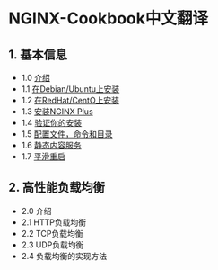 # NGINX-Cookbook中文翻译
## 1. 基本信息
  - 1.0 [介绍](/articles/basics.md)
  - 1.1 [在Debian/Ubuntu上安装](/articles/basics.md#11-在debianubuntu上安装)
  - 1.2 [在RedHat/CentO上安装](/articles/basics.md#12-在redhatcentos上安装)
  - 1.3 [安装NGINX Plus](/articles/basics.md#13-安装nginx-plus)
  - 1.4 [验证你的安装](/articles/basics.md#14-验证你的安装)
  - 1.5 [配置文件，命令和目录](/articles/basics.md#15-配置文件命令和目录)
  - 1.6 [静态内容服务](/articles/basics.md#16-静态内容服务)
  - 1.7 [平滑重启](/articles/basics.md#17-平滑重启)
## 2. 高性能负载均衡
  - 2.0 介绍
  - 2.1 HTTP负载均衡
  - 2.2 TCP负载均衡
  - 2.3 UDP负载均衡
  - 2.4 负载均衡的实现方法
 

